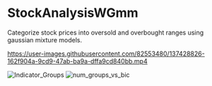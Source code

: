 # StockAnalysisWGmm
Categorize stock prices into oversold and overbought ranges using gaussian mixture models.



https://user-images.githubusercontent.com/82553480/137428826-162f904a-9cd9-47ab-ba9a-dffa9cd840bb.mp4



![Indicator_Groups](https://user-images.githubusercontent.com/82553480/143328869-cc6eda1b-0459-4484-8fb6-1077e075218f.png)
![num_groups_vs_bic](https://user-images.githubusercontent.com/82553480/143328876-a00ffd3a-c411-4a22-84d8-444d22d7decc.png)
